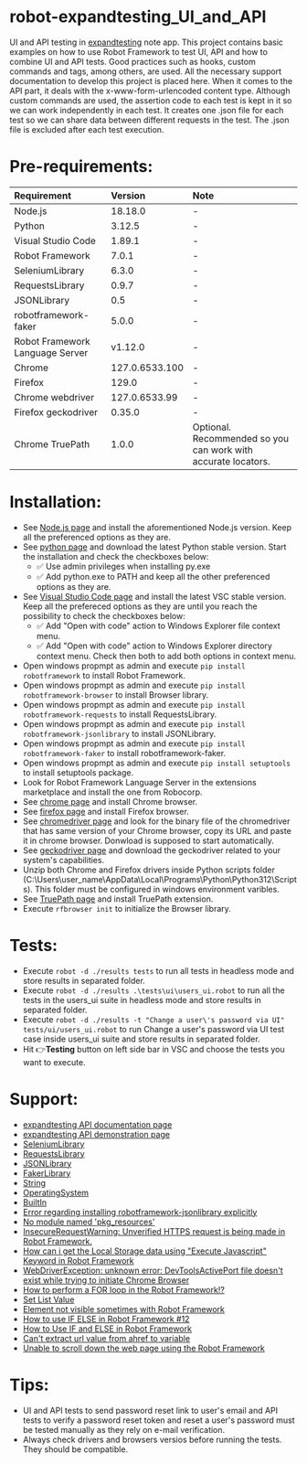 # robot-expandtesting_UI_and_API

UI and API testing in [expandtesting](https://practice.expandtesting.com/notes/app/) note app. This project contains basic examples on how to use Robot Framework to test UI, API and how to combine UI and API tests. Good practices such as hooks, custom commands and tags, among others, are used. All the necessary support documentation to develop this project is placed here. When it comes to the API part, it deals with the x-www-form-urlencoded content type. Although custom commands are used, the assertion code to each test is kept in it so we can work independently in each test. It creates one .json file for each test so we can share data between different requests in the test. The .json file is excluded after each test execution. 

# Pre-requirements:

| Requirement                     | Version        | Note                                                            |
| :------------------------------ |:---------------| :-------------------------------------------------------------- |
| Node.js                         | 18.18.0        | -                                                               |
| Python                          | 3.12.5         | -                                                               |
| Visual Studio Code              | 1.89.1         | -                                                               |
| Robot Framework                 | 7.0.1          | -                                                               | 
| SeleniumLibrary                 | 6.3.0          | -                                                               | 
| RequestsLibrary                 | 0.9.7          | -                                                               | 
| JSONLibrary                     | 0.5            | -                                                               | 
| robotframework-faker            | 5.0.0          | -                                                               | 
| Robot Framework Language Server | v1.12.0        | -                                                               |
| Chrome                          | 127.0.6533.100 | -                                                               |
| Firefox                         | 129.0          | -                                                               |
| Chrome webdriver                | 127.0.6533.99  | -                                                               |
| Firefox geckodriver             | 0.35.0         | -                                                               |
| Chrome TruePath                 | 1.0.0          | Optional. Recommended so you can work with accurate locators.   |              

# Installation:

- See [Node.js page](https://nodejs.org/en) and install the aforementioned Node.js version. Keep all the preferenced options as they are.
- See [python page](https://www.python.org/downloads/) and download the latest Python stable version. Start the installation and check the checkboxes below: 
  - :white_check_mark: Use admin privileges when installing py.exe 
  - :white_check_mark: Add python.exe to PATH
and keep all the other preferenced options as they are.
- See [Visual Studio Code page](https://code.visualstudio.com/) and install the latest VSC stable version. Keep all the prefereced options as they are until you reach the possibility to check the checkboxes below: 
  - :white_check_mark: Add "Open with code" action to Windows Explorer file context menu. 
  - :white_check_mark: Add "Open with code" action to Windows Explorer directory context menu.
Check then both to add both options in context menu.
- Open windows propmpt as admin and execute ```pip install robotframework``` to install Robot Framework.
- Open windows propmpt as admin and execute ```pip install robotframework-browser``` to install Browser library.
- Open windows propmpt as admin and execute ```pip install robotframework-requests``` to install RequestsLibrary.
- Open windows propmpt as admin and execute ```pip install robotframework-jsonlibrary``` to install JSONLibrary.
- Open windows propmpt as admin and execute ```pip install robotframework-faker``` to install robotframework-faker.
- Open windows propmpt as admin and execute ```pip install setuptools``` to install setuptools package.
- Look for Robot Framework Language Server in the extensions marketplace and install the one from Robocorp.
- See [chrome page](https://www.google.com/chrome/dr/download/) and install Chrome browser.
- See [firefox page](https://www.mozilla.org/pt-BR/firefox/new/) and install Firefox browser.
- See [chromedriver page](https://googlechromelabs.github.io/chrome-for-testing/) and look for the binary file of the chromedriver that has same version of your Chrome browser, copy its URL and paste it in chrome browser. Donwload is supposed to start automatically.
- See [geckodriver page](https://github.com/mozilla/geckodriver/releases) and download the geckodriver related to your system's capabilities.
- Unzip both Chrome and Firefox drivers inside Python scripts folder (C:\Users\user_name\AppData\Local\Programs\Python\Python312\Scripts). This folder must be configured in windows environment varibles.
- See [TruePath page](https://chromewebstore.google.com/detail/truepath/mgjhkhhbkkldiihlajcnlfchfcmhipmn?hl=pt-BR) and install TruePath extension.
- Execute ```rfbrowser init``` to initialize the Browser library.

# Tests:

- Execute ```robot -d ./results tests``` to run all tests in headless mode and store results in separated folder.
- Execute ```robot -d ./results .\tests\ui\users_ui.robot``` to run all the tests in the users_ui suite in headless mode and store results in separated folder.
- Execute ```robot -d ./results -t "Change a user\'s password via UI" tests/ui/users_ui.robot``` to run Change a user's password via UI test case inside users_ui suite and store results in separated folder.
- Hit :point_right:**Testing** button on left side bar in VSC and choose the tests you want to execute.

# Support:

- [expandtesting API documentation page](https://practice.expandtesting.com/notes/api/api-docs/)
- [expandtesting API demonstration page](https://www.youtube.com/watch?v=bQYvS6EEBZc)
- [SeleniumLibrary](https://robotframework.org/SeleniumLibrary/SeleniumLibrary.html)
- [RequestsLibrary](https://github.com/MarketSquare/robotframework-requests#readme)
- [JSONLibrary](https://robotframework-thailand.github.io/robotframework-jsonlibrary/JSONLibrary.html#library-documentation-top)
- [FakerLibrary](https://marketsquare.github.io/robotframework-faker/)
- [String](https://robotframework.org/robotframework/latest/libraries/String.html#Remove%20String)
- [OperatingSystem](https://robotframework.org/robotframework/latest/libraries/OperatingSystem.html)
- [BuiltIn](https://robotframework.org/robotframework/latest/libraries/BuiltIn.html)
- [Error regarding installing robotframework-jsonlibrary explicitly](https://blog.finxter.com/fixed-modulenotfounderror-no-module-named-robotframework-jsonlibrary/)
- [No module named 'pkg_resources'](https://cursos.alura.com.br/forum/topico-problemas-com-a-library-no-robot-339325)
- [InsecureRequestWarning: Unverified HTTPS request is being made in Robot Framework.](https://stackoverflow.com/a/45223128/10519428)
- [How can i get the Local Storage data using "Execute Javascript" Keyword in Robot Framework](https://stackoverflow.com/a/73624779/10519428)
- [WebDriverException: unknown error: DevToolsActivePort file doesn't exist while trying to initiate Chrome Browser](https://stackoverflow.com/questions/50642308/webdriverexception-unknown-error-devtoolsactiveport-file-doesnt-exist-while-t)
- [How to perform a FOR loop in the Robot Framework!?](https://www.youtube.com/watch?v=j6AB2Rh4mKw)
- [Set List Value](https://robotframework.org/robotframework/latest/libraries/Collections.html#Set%20List%20Value)
- [Element not visible sometimes with Robot Framework](https://stackoverflow.com/a/33317412/10519428)
- [How to use IF ELSE in Robot Framework #12](https://www.youtube.com/watch?v=NcLXjVz163A)
- [How to Use IF and ELSE in Robot Framework](https://stackoverflow.com/a/72145975/10519428)
- [Can't extract url value from ahref to variable](https://forum.robotframework.org/t/cant-extract-url-value-from-ahref-to-variable/3159/4)
- [Unable to scroll down the web page using the Robot Framework](https://stackoverflow.com/questions/31947891/unable-to-scroll-down-the-web-page-using-the-robot-framework?rq=3)

# Tips:

- UI and API tests to send password reset link to user's email and API tests to verify a password reset token and reset a user's password must be tested manually as they rely on e-mail verification.
- Always check drivers and browsers versios before running the tests. They should be compatible.